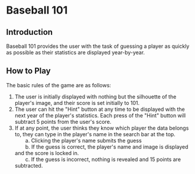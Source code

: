 # Baseball 101

## Introduction
Baseball 101 provides the user with the task of guessing a player as quickly as possible as their statistics are displayed year-by-year.

## How to Play
The basic rules of the game are as follows:
1. The user is initially displayed with nothing but the silhouette of the player's image, and their score is set initially to 101.
2. The user can hit the "Hint" button at any time to be displayed with the next year of the player's statistics. Each press of the "Hint" button will subtract 5 points from the user's score.
3. If at any point, the user thinks they know which player the data belongs to, they can type in the player's name in the search bar at the top.
<br>&emsp;&emsp;a. Clicking the player's name submits the guess
<br>&emsp;&emsp;b. If the guess is correct, the player's name and image is displayed and the score is locked in.
<br>&emsp;&emsp;c. If the guess is incorrect, nothing is revealed and 15 points are subtracted.

